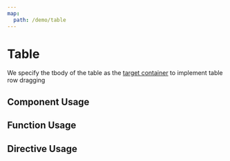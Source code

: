 ```yaml
---
map:
  path: /demo/table
---
```


# Table

We specify the tbody of the table as the [target container](../target-container/) to implement table row dragging

## Component Usage

<demo src="./demo.vue"
title="Use components to wrap form implementation"
desc="Drag and drop table rows to sort">
</demo>

## Function Usage

<demo src="./function.vue"
desc="Drag and drop table rows to sort">
</demo>

## Directive Usage

<demo src="./directive.vue"
title="Binding directives for forms"
desc="Drag and drop table rows to sort">
</demo>
